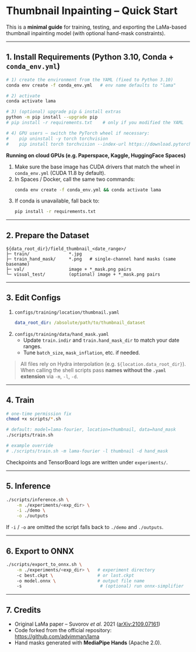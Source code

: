 # Thumbnail Inpainting – Quick Start

This is a **minimal guide** for training, testing, and exporting the LaMa-based thumbnail inpainting model (with optional hand-mask constraints).

---

## 1. Install Requirements (Python 3.10, Conda + `conda_env.yml`)
```bash
# 1) create the environment from the YAML (fixed to Python 3.10)
conda env create -f conda_env.yml   # env name defaults to "lama"

# 2) activate
conda activate lama

# 3) (optional) upgrade pip & install extras
python -m pip install --upgrade pip
# pip install -r requirements.txt    # only if you modified the YAML

# 4) GPU users – switch the PyTorch wheel if necessary:
#    pip uninstall -y torch torchvision
#    pip install torch torchvision --index-url https://download.pytorch.org/whl/cu118   # CUDA 11.8 example
```

**Running on cloud GPUs (e.g. Paperspace, Kaggle, HuggingFace Spaces)**
1. Make sure the base image has CUDA drivers that match the wheel in `conda_env.yml` (CUDA 11.8 by default).
2. In Spaces / Docker, call the same two commands:
   ```bash
   conda env create -f conda_env.yml && conda activate lama
   ```
3. If conda is unavailable, fall back to:
   ```bash
   pip install -r requirements.txt
   ```

---

## 2. Prepare the Dataset
```
${data_root_dir}/field_thumbnail_<date_range>/
├─ train/               *.jpg
├─ train_hand_mask/     *.png   # single-channel hand masks (same basename)
├─ val/                 image + *_mask.png pairs
└─ visual_test/         (optional) image + *_mask.png pairs
```

---

## 3. Edit Configs
1. `configs/training/location/thumbnail.yaml`
   ```yaml
   data_root_dir: /absolute/path/to/thumbnail_dataset
   ```
2. `configs/training/data/hand_mask.yaml`
   * Update `train.indir` and `train.hand_mask_dir` to match your date ranges.
   * Tune `batch_size`, `mask_inflation`, etc. if needed.

> All files rely on Hydra interpolation (e.g. `${location.data_root_dir}`). When calling the shell scripts pass **names without the `.yaml` extension** via `-m`, `-l`, `-d`.

---

## 4. Train
```bash
# one-time permission fix
chmod +x scripts/*.sh

# default: model=lama-fourier, location=thumbnail, data=hand_mask
./scripts/train.sh

# example override
# ./scripts/train.sh -m lama-fourier -l thumbnail -d hand_mask
```
Checkpoints and TensorBoard logs are written under `experiments/`.

---

## 5. Inference
```bash
./scripts/inference.sh \
    -m ./experiments/<exp_dir> \
    -i ./demo \
    -o ./outputs
```
If `-i` / `-o` are omitted the script falls back to `./demo` and `./outputs`.

---

## 6. Export to ONNX
```bash
./scripts/export_to_onnx.sh \
    -m ./experiments/<exp_dir> \   # experiment directory
    -c best.ckpt \                 # or last.ckpt
    -o model.onnx \                # output file name
    -s                              # (optional) run onnx-simplifier
```

---

## 7. Credits
* Original LaMa paper – Suvorov *et al.* 2021 ([arXiv:2109.07161](https://arxiv.org/abs/2109.07161))
* Code forked from the official repository: <https://github.com/advimman/lama>
* Hand masks generated with **MediaPipe Hands** (Apache 2.0).

